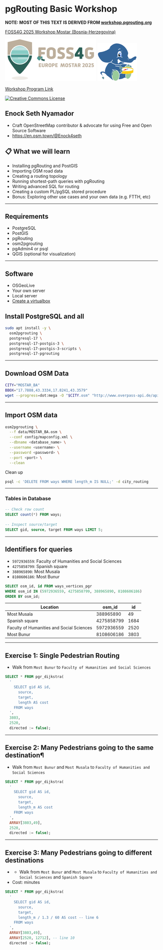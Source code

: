 #  pgRouting Basic Workshop

**NOTE: MOST OF THIS TEXT IS DERIVED FROM [workshop.pgrouting.org](https://workshop.pgrouting.org)**

[FOSS4G 2025 Workshop Mostar (Bosnia-Herzegovina)](https://2025.europe.foss4g.org/)

![FOSS4G 2025 Workshop Mostar (Bosnia-Herzegovina)](img/foss4g-europe-2025.png ) ![](img/pgrouting.png)

[Workshop Program Link](https://talks.osgeo.org/foss4g-europe-2025-workshops/talk/3Y3HSG/)


[![Creative Commons License](http://i.creativecommons.org/l/by-sa/4.0/88x31.png)](https://creativecommons.org/licenses/by-sa/4.0/)

## Enock Seth Nyamador

* Craft OpenStreetMap contributor & advocate for using Free and Open Source Software
* https://en.osm.town/@Enock4seth


## 📋 What we will learn 
- Installing pgRouting and PostGIS
- Importing OSM road data
- Creating a routing topology
- Running shortest-path queries with pgRouting
- Writing advanced SQL for routing
- Creating a custom PL/pgSQL stored procedure
- Bonus: Exploring other use cases and your own data (e.g. FTTH, etc) 

---

## Requirements

- PostgreSQL
- PostGIS
- pgRouting
- osm2pgrouting
- pgAdmin4 or psql
- QGIS (optional for visualization)

---

## Software
- OSGeoLive
- Your own server
- Local server
- [Create a virtualbox](https://workshop.pgrouting.org/3.0/en/general-intro/osgeolive.html)

## Install PostgreSQL and all
```bash
sudo apt install -y \
  osm2pgrouting \
  postgresql-17 \
  postgresql-17-postgis-3 \
  postgresql-17-postgis-3-scripts \
  postgresql-17-pgrouting
```
---
## Download OSM Data

```bash
CITY="MOSTAR_BA"
BBOX="17.7888,43.3334,17.8241,43.3579"
wget --progress=dot:mega -O "$CITY.osm" "http://www.overpass-api.de/api/xapi?*[bbox=${BBOX}][@meta]"

```
---
## Import OSM data
```bash
osm2pgrouting \
  --f data/MOSTAR_BA.osm \
  --conf config/mapconfig.xml \
  --dbname <database_name> \
  --username <username> \
  --password <password> \
  --port <port> \
  --clean
```
Clean up
```bash
psql -c 'DELETE FROM ways WHERE length_m IS NULL;' -d city_routing
```
---
### Tables in Database
```sql
-- Check row count
SELECT count(*) FROM ways;

-- Inspect source/target
SELECT gid, source, target FROM ways LIMIT 5;
```
---
## Identifiers for queries

- `5972936559`: Faculty of Humanities and Social Sciences
- `4275858799`: Spanish square
- `388965890`: Most Musala
- `8108606186`: Most Bunur

```sql
SELECT osm_id, id FROM ways_vertices_pgr
WHERE osm_id IN (5972936559, 4275858799, 388965890, 8108606186)
ORDER BY osm_id;
```

 Location |  osm_id   |  id  
----|------------|------
 Most Musala |388965890 |   49
 Spanish square|4275858799 | 1684
 Faculty of Humanities and Social Sciences|5972936559 | 2520
 Most Bunur|8108606186 | 3803
---
## Exercise 1: Single Pedestrian Routing
- Walk from `Most Bunur` to `Faculty of Humanities and Social Sciences`
```sql
SELECT * FROM pgr_dijkstra(
  '
    SELECT gid AS id,
      source,
      target,
      length AS cost
    FROM ways
  ',
  3803,
  2520,
  directed := false);
```
---
## Exercise 2: Many Pedestrians going to the same destination¶
- Walk from `Most Bunur` and `Most Musala` to `Faculty of Humanities and Social Sciences`
```sql
SELECT * FROM pgr_dijkstra(
  '
    SELECT gid AS id,
      source,
      target,
      length_m AS cost
    FROM ways
  ',
  ARRAY[3803,49],
  2520,
  directed := false);
```

---
## Exercise 3: Many Pedestrians going to different destinations
- - Walk from `Most Bunur` and `Most Musala` to `Faculty of Humanities and Social Sciences` and `Spanish Square`
- Cost: minutes
```sql
SELECT * FROM pgr_dijkstra(
  '
    SELECT gid AS id,
      source,
      target,
      length_m / 1.3 / 60 AS cost -- line 6
    FROM ways
  ',
  ARRAY[3803,49],
  ARRAY[2520, 12712], -- line 10
  directed := false);
  ```
